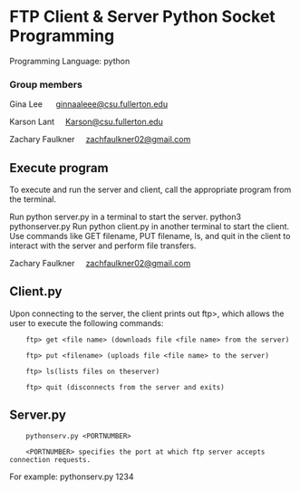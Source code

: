# FTP Client & Server Python Socket Programming
Programming Language: python 
### Group members
Gina Lee &nbsp;&nbsp;&nbsp;&nbsp; ginnaaleee@csu.fullerton.edu

Karson Lant &nbsp;&nbsp;&nbsp;&nbsp;Karson@csu.fullerton.edu              

Zachary Faulkner &nbsp;&nbsp;&nbsp;&nbsp;zachfaulkner02@gmail.com

## Execute program
To execute and run the server and client, call the appropriate program from the terminal. 

Run python server.py in a terminal to start the server.
                                python3 pythonserver.py
Run python client.py in another terminal to start the client.
Use commands like GET filename, PUT filename, ls, and quit  in the client to interact with the server and perform file transfers.


Zachary Faulkner &nbsp;&nbsp;&nbsp;&nbsp;zachfaulkner02@gmail.com
## Client.py 

Upon connecting to the server, the client prints out ftp>, which allows the user to execute the following commands:

        ftp> get <file name> (downloads file <file name> from the server) 

        ftp> put <filename> (uploads file <file name> to the server)

        ftp> ls(lists files on theserver)

        ftp> quit (disconnects from the server and exits)

## Server.py
        pythonserv.py <PORTNUMBER>

        <PORTNUMBER> specifies the port at which ftp server accepts connection requests.

For example: pythonserv.py 1234
